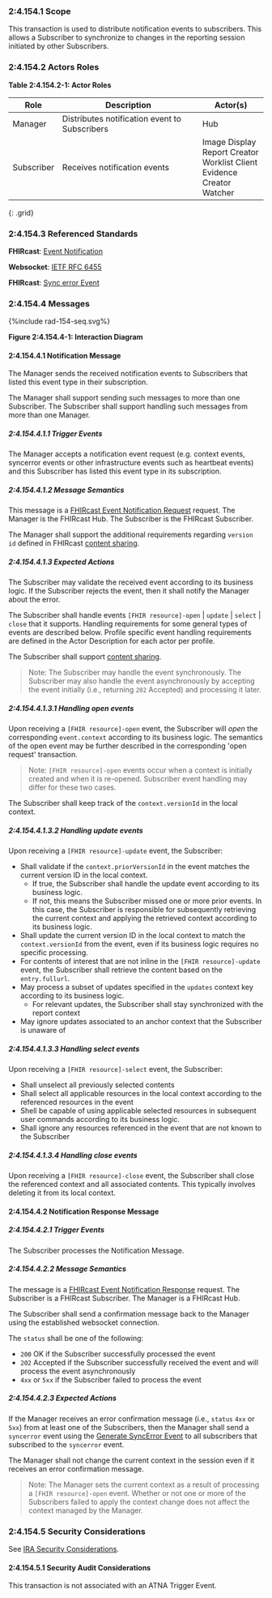 ### 2:4.154.1 Scope

This transaction is used to distribute notification events to subscribers. This allows a Subscriber to synchronize to changes in the reporting session initiated by other Subscribers.

### 2:4.154.2 Actors Roles

**Table 2:4.154.2-1: Actor Roles**

| Role | Description | Actor(s)                         |
|------|-------------|----------------------------------|
| Manager | Distributes notification event to Subscribers | Hub |
| Subscriber | Receives notification events | Image Display<br>Report Creator<br>Worklist Client<br>Evidence Creator<br>Watcher |
{: .grid}

### 2:4.154.3 Referenced Standards

**FHIRcast**: [Event Notification](https://build.fhir.org/ig/HL7/fhircast-docs/2-5-EventNotification.html)

**Websocket**: [IETF RFC 6455](https://www.rfc-editor.org/rfc/rfc6455)

**FHIRcast**: [Sync error Event](https://build.fhir.org/ig/HL7/fhircast-docs/3-2-1-syncerror.html)

### 2:4.154.4 Messages

<div>
{%include rad-154-seq.svg%}
</div>

<div style="clear: left"/>

**Figure 2:4.154.4-1: Interaction Diagram**

#### 2:4.154.4.1 Notification Message
The Manager sends the received notification events to Subscribers that listed this event type in their subscription.

The Manager shall support sending such messages to more than one Subscriber. The Subscriber shall support handling such messages from more than one Manager. 

##### 2:4.154.4.1.1 Trigger Events

The Manager accepts a notification event request (e.g. context events, syncerror events or other infrastructure events such as heartbeat events) and this Subscriber has listed this event type in its subscription.

##### 2:4.154.4.1.2 Message Semantics

This message is a [FHIRcast Event Notification Request](https://build.fhir.org/ig/HL7/fhircast-docs/2-5-EventNotification.html#event-notification-request) request. The Manager is the FHIRcast Hub. The Subscriber is the FHIRcast Subscriber.

The Manager shall support the additional requirements regarding `version id` defined in FHIRcast [content sharing](https://build.fhir.org/ig/HL7/fhircast-docs/2-10-ContentSharing.html).

##### 2:4.154.4.1.3 Expected Actions

The Subscriber may validate the received event according to its business logic. If the Subscriber rejects the event, then it shall notify the Manager about the error.

The Subscriber shall handle events `[FHIR resource]-open` \| `update` \| `select` \| `close` that it supports. Handling requirements for some general types of events are described below. Profile specific event handling requirements are defined in the Actor Description for each actor per profile.

The Subscriber shall support [content sharing](https://build.fhir.org/ig/HL7/fhircast-docs/2-10-ContentSharing.html).

> Note: The Subscriber may handle the event synchronously. The Subscriber may also handle the event asynchronously by accepting the event initially (i.e., returning `202` Accepted) and processing it later.

##### 2:4.154.4.1.3.1 Handling open events

Upon receiving a `[FHIR resource]-open` event, the Subscriber will *open* the corresponding `event.context` according to its business logic. The semantics of the open event may be further described in the corresponding 'open request' transaction.

> Note: `[FHIR resource]-open` events occur when a context is initially created and when it is re-opened. Subscriber event handling may differ for these two cases.

The Subscriber shall keep track of the `context.versionId` in the local context.

##### 2:4.154.4.1.3.2 Handling update events

Upon receiving a `[FHIR resource]-update` event, the Subscriber:
- Shall validate if the `context.priorVersionId` in the event matches the current version ID in the local context.
    - If true, the Subscriber shall handle the update event according to its business logic.
    - If not, this means the Subscriber missed one or more prior events. In this case, the Subscriber is responsible for subsequently retrieving the current context and applying the retrieved context according to its business logic.
- Shall update the current version ID in the local context to match the `context.versionId` from the event, even if its business logic requires no specific processing.
- For contents of interest that are not inline in the `[FHIR resource]-update` event, the Subscriber shall retrieve the content based on the `entry.fullurl`.
- May process a subset of updates specified in the `updates` context key according to its business logic.
    - For relevant updates, the Subscriber shall stay synchronized with the report context
- May ignore updates associated to an anchor context that the Subscriber is unaware of


##### 2:4.154.4.1.3.3 Handling select events

Upon receiving a `[FHIR resource]-select` event, the Subscriber:
- Shall unselect all previously selected contents
- Shall select all applicable resources in the local context according to the referenced resources in the event
- Shell be capable of using applicable selected resources in subsequent user commands according to its business logic.
- Shall ignore any resources referenced in the event that are not known to the Subscriber

##### 2:4.154.4.1.3.4 Handling close events

Upon receiving a `[FHIR resource]-close` event, the Subscriber shall close the referenced context and all associated contents. This typically involves deleting it from its local context.

#### 2:4.154.4.2 Notification Response Message

##### 2:4.154.4.2.1 Trigger Events

The Subscriber processes the Notification Message.

##### 2:4.154.4.2.2 Message Semantics

The message is a [FHIRcast Event Notification Response](https://build.fhir.org/ig/HL7/fhircast-docs/2-5-EventNotification.html#event-notification-response) request. The Subscriber is a FHIRcast Subscriber. The Manager is a FHIRcast Hub.

The Subscriber shall send a confirmation message back to the Manager using the established websocket connection.

The `status` shall be one of the following:
- `200` OK if the Subscriber successfully processed the event
- `202` Accepted if the Subscriber successfully received the event and will process the event asynchronously
- `4xx` or `5xx` if the Subscriber failed to process the event

##### 2:4.154.4.2.3 Expected Actions

If the Manager receives an error confirmation message (i.e., `status` `4xx` or `5xx`) from at least one of the Subscribers, then the Manager shall send a `syncerror` event using the [Generate SyncError Event](rad-155.html) to all subscribers that subscribed to the `syncerror` event.

The Manager shall not change the current context in the session even if it receives an error confirmation message.

> Note: The Manager sets the current context as a result of processing a `[FHIR resource]-open` event. Whether or not one or more of the Subscribers failed to apply the context change does not affect the context managed by the Manager.

### 2:4.154.5 Security Considerations

See [IRA Security Considerations](volume-1.html#1535-ira-security-considerations).

#### 2:4.154.5.1 Security Audit Considerations

This transaction is not associated with an ATNA Trigger Event.

